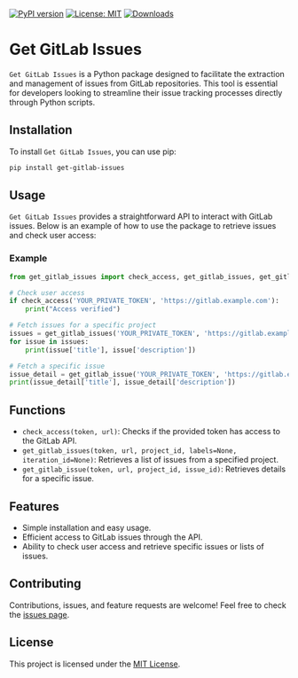 [![PyPI version](https://badge.fury.io/py/get-gitlab-issues.svg)](https://badge.fury.io/py/get-gitlab-issues)
[![License: MIT](https://img.shields.io/badge/License-MIT-green.svg)](https://opensource.org/licenses/MIT)
[![Downloads](https://static.pepy.tech/badge/get-gitlab-issues)](https://pepy.tech/project/get-gitlab-issues)

# Get GitLab Issues

`Get GitLab Issues` is a Python package designed to facilitate the extraction and management of issues from GitLab repositories. This tool is essential for developers looking to streamline their issue tracking processes directly through Python scripts.

## Installation

To install `Get GitLab Issues`, you can use pip:

```bash
pip install get-gitlab-issues
```

## Usage

`Get GitLab Issues` provides a straightforward API to interact with GitLab issues. Below is an example of how to use the package to retrieve issues and check user access:

### Example

```python
from get_gitlab_issues import check_access, get_gitlab_issues, get_gitlab_issue

# Check user access
if check_access('YOUR_PRIVATE_TOKEN', 'https://gitlab.example.com'):
    print("Access verified")

# Fetch issues for a specific project
issues = get_gitlab_issues('YOUR_PRIVATE_TOKEN', 'https://gitlab.example.com', '123456')
for issue in issues:
    print(issue['title'], issue['description'])

# Fetch a specific issue
issue_detail = get_gitlab_issue('YOUR_PRIVATE_TOKEN', 'https://gitlab.example.com', '123456', '1')
print(issue_detail['title'], issue_detail['description'])
```

## Functions

- `check_access(token, url)`: Checks if the provided token has access to the GitLab API.
- `get_gitlab_issues(token, url, project_id, labels=None, iteration_id=None)`: Retrieves a list of issues from a specified project.
- `get_gitlab_issue(token, url, project_id, issue_id)`: Retrieves details for a specific issue.

## Features

- Simple installation and easy usage.
- Efficient access to GitLab issues through the API.
- Ability to check user access and retrieve specific issues or lists of issues.

## Contributing

Contributions, issues, and feature requests are welcome! Feel free to check the [issues page](https://github.com/chigwell/get-gitlab-issues/issues).

## License

This project is licensed under the [MIT License](https://choosealicense.com/licenses/mit/).
